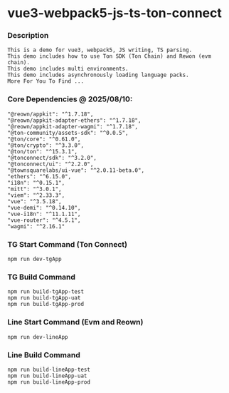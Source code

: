 # vue3-webpack5-js-ts-ton-connect

### Description
    This is a demo for vue3, webpack5, JS writing, TS parsing.
    This demo includes how to use Ton SDK (Ton Chain) and Rewon (evm chain).
    This demo includes multi environments.
    This demo includes asynchronously loading language packs.
    More For You To Find ...

### Core Dependencies @ 2025/08/10:
    "@reown/appkit": "^1.7.18",
    "@reown/appkit-adapter-ethers": "^1.7.18",
    "@reown/appkit-adapter-wagmi": "^1.7.18",
    "@ton-community/assets-sdk": "^0.0.5",
    "@ton/core": "^0.61.0",
    "@ton/crypto": "^3.3.0",
    "@ton/ton": "^15.3.1",
    "@tonconnect/sdk": "^3.2.0",
    "@tonconnect/ui": "^2.2.0",
    "@townsquarelabs/ui-vue": "^2.0.11-beta.0",
    "ethers": "^6.15.0",
    "i18n": "^0.15.1",
    "mitt": "^3.0.1",
    "viem": "^2.33.3",
    "vue": "^3.5.18",
    "vue-demi": "^0.14.10",
    "vue-i18n": "^11.1.11",
    "vue-router": "^4.5.1",
    "wagmi": "^2.16.1"

### TG Start Command (Ton Connect)
    npm run dev-tgApp

### TG Build Command
    npm run build-tgApp-test
    npm run build-tgApp-uat
    npm run build-tgApp-prod

### Line Start Command (Evm and Reown)
    npm run dev-lineApp

### Line Build Command
    npm run build-lineApp-test
    npm run build-lineApp-uat
    npm run build-lineApp-prod


